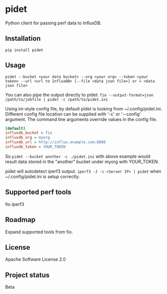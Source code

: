# pidet

Python client for passing perf data to InfluxDB.

## Installation
`pip install pidet`

## Usage
`pidet --bucket <your data bucket> --org <your org> --token <your token> --url <url to InfluxDB> [--file <data json file>] or < <data json file>`

You can also pipe the output directly to pidet:
`fio --output-format=json /path/to/jobfile | pidet -c /path/to/pidet.ini`

Using ini-style config file, by default pidet is looking from ~/.config/pidet.ini. Different config file location can be supplied with '-c' or '--config' <FILE> argument. The command line arguments override values in the config file.

```ini
[default]
influxdb_bucket = fio
influxdb_org = myorg
influxdb_url = http://influx.example.com:8086
influxdb_token = YOUR_TOKEN
```

So `pidet --bucket another -c ./pidet.ini` with above example would result data stored in the "another" bucket under myorg with YOUR_TOKEN.

pidet will autodetect iperf3 output. `iperf3 -J -c <Server IP> | pidet` when ~/.config/pidet.ini is setup correctly.

## Supported perf tools
fio
iperf3

## Roadmap
Expand supported tools from fio.

## License
Apache Software License 2.0

## Project status
Beta
